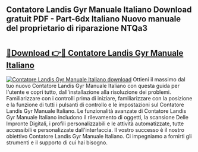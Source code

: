 ## Contatore Landis Gyr Manuale Italiano Download gratuit PDF - Part-6dx Italiano Nuovo manuale del proprietario di riparazione NTQa3

# <h2><a href="http://dfbkviw.blite.top/?on=Contatore+Landis+Gyr+Manuale+Italiano">🔗Download 👉🔴 Contatore Landis Gyr Manuale Italiano</a></h2>

[![Contatore Landis Gyr Manuale Italiano download](https://i.imgur.com/lujVjoI.png)](http://dfbkviw.blite.top/?on=Contatore+Landis+Gyr+Manuale+Italiano)
Ottieni il massimo dal tuo nuovo Contatore Landis Gyr Manuale Italiano con questa guida per l'utente e copri tutto, dall'installazione alla risoluzione dei problemi. Familiarizzare con i controlli prima di iniziare, familiarizzare con la posizione e la funzione di tutti i pulsanti di controllo e le impostazioni sul Contatore Landis Gyr Manuale Italiano. Le funzionalità avanzate di Contatore Landis Gyr Manuale Italiano includono il rilevamento di oggetti, la scansione Delle Impronte Digitali, i profili personalizzabili e le attività automatizzate, tutte accessibili e personalizzate dall'interfaccia. Il vostro successo è il nostro obiettivo Contatore Landis Gyr Manuale Italiano. Ci impegniamo a fornirti gli strumenti e il supporto di cui hai bisogno.
